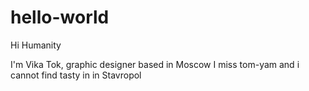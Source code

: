 # hello-world

Hi Humanity

I'm Vika Tok, graphic designer based in Moscow 
I miss tom-yam and i cannot find tasty in in Stavropol

